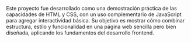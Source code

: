 Este proyecto fue desarrollado como una demostración práctica de las capacidades de HTML y CSS, con un uso complementario de JavaScript para agregar interactividad básica. Su objetivo es mostrar cómo combinar estructura, estilo y funcionalidad en una página web sencilla pero bien diseñada, aplicando los fundamentos del desarrollo frontend.
